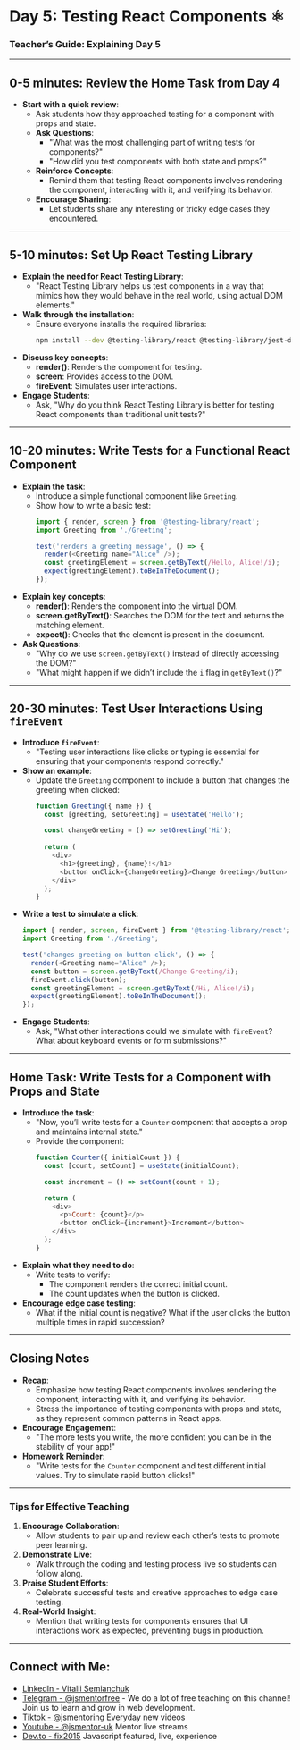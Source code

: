 # Day 5: Testing React Components ⚛️

### Teacher’s Guide: Explaining Day 5

---

## 0-5 minutes: Review the Home Task from Day 4
- **Start with a quick review**:
  - Ask students how they approached testing for a component with props and state.
  - **Ask Questions**:
    - "What was the most challenging part of writing tests for components?"
    - "How did you test components with both state and props?"
  - **Reinforce Concepts**:
    - Remind them that testing React components involves rendering the component, interacting with it, and verifying its behavior.
  - **Encourage Sharing**:
    - Let students share any interesting or tricky edge cases they encountered.

---

## 5-10 minutes: Set Up React Testing Library
- **Explain the need for React Testing Library**:
  - "React Testing Library helps us test components in a way that mimics how they would behave in the real world, using actual DOM elements."
- **Walk through the installation**:
  - Ensure everyone installs the required libraries:
    ```bash
    npm install --dev @testing-library/react @testing-library/jest-dom
    ```
- **Discuss key concepts**:
  - **render()**: Renders the component for testing.
  - **screen**: Provides access to the DOM.
  - **fireEvent**: Simulates user interactions.
- **Engage Students**:
  - Ask, "Why do you think React Testing Library is better for testing React components than traditional unit tests?"

---

## 10-20 minutes: Write Tests for a Functional React Component
- **Explain the task**:
  - Introduce a simple functional component like `Greeting`.
  - Show how to write a basic test:
    ```javascript
    import { render, screen } from '@testing-library/react';
    import Greeting from './Greeting';

    test('renders a greeting message', () => {
      render(<Greeting name="Alice" />);
      const greetingElement = screen.getByText(/Hello, Alice!/i);
      expect(greetingElement).toBeInTheDocument();
    });
    ```
- **Explain key concepts**:
  - **render()**: Renders the component into the virtual DOM.
  - **screen.getByText()**: Searches the DOM for the text and returns the matching element.
  - **expect()**: Checks that the element is present in the document.
- **Ask Questions**:
  - "Why do we use `screen.getByText()` instead of directly accessing the DOM?"
  - "What might happen if we didn’t include the `i` flag in `getByText()`?"

---

## 20-30 minutes: Test User Interactions Using `fireEvent`
- **Introduce `fireEvent`**:
  - "Testing user interactions like clicks or typing is essential for ensuring that your components respond correctly."
- **Show an example**:
  - Update the `Greeting` component to include a button that changes the greeting when clicked:
    ```javascript
    function Greeting({ name }) {
      const [greeting, setGreeting] = useState('Hello');

      const changeGreeting = () => setGreeting('Hi');
      
      return (
        <div>
          <h1>{greeting}, {name}!</h1>
          <button onClick={changeGreeting}>Change Greeting</button>
        </div>
      );
    }
    ```
- **Write a test to simulate a click**:
  ```javascript
  import { render, screen, fireEvent } from '@testing-library/react';
  import Greeting from './Greeting';

  test('changes greeting on button click', () => {
    render(<Greeting name="Alice" />);
    const button = screen.getByText(/Change Greeting/i);
    fireEvent.click(button);
    const greetingElement = screen.getByText(/Hi, Alice!/i);
    expect(greetingElement).toBeInTheDocument();
  });
  ```
- **Engage Students**:
  - Ask, "What other interactions could we simulate with `fireEvent`? What about keyboard events or form submissions?"

---

## Home Task: Write Tests for a Component with Props and State
- **Introduce the task**:
  - "Now, you’ll write tests for a `Counter` component that accepts a prop and maintains internal state."
  - Provide the component:
    ```javascript
    function Counter({ initialCount }) {
      const [count, setCount] = useState(initialCount);

      const increment = () => setCount(count + 1);

      return (
        <div>
          <p>Count: {count}</p>
          <button onClick={increment}>Increment</button>
        </div>
      );
    }
    ```
- **Explain what they need to do**:
  - Write tests to verify:
    - The component renders the correct initial count.
    - The count updates when the button is clicked.
- **Encourage edge case testing**:
  - What if the initial count is negative? What if the user clicks the button multiple times in rapid succession?

---

## Closing Notes
- **Recap**:
  - Emphasize how testing React components involves rendering the component, interacting with it, and verifying its behavior.
  - Stress the importance of testing components with props and state, as they represent common patterns in React apps.
- **Encourage Engagement**:
  - "The more tests you write, the more confident you can be in the stability of your app!"
- **Homework Reminder**:
  - "Write tests for the `Counter` component and test different initial values. Try to simulate rapid button clicks!"

---

### Tips for Effective Teaching
1. **Encourage Collaboration**:
   - Allow students to pair up and review each other’s tests to promote peer learning.
2. **Demonstrate Live**:
   - Walk through the coding and testing process live so students can follow along.
3. **Praise Student Efforts**:
   - Celebrate successful tests and creative approaches to edge case testing.
4. **Real-World Insight**:
   - Mention that writing tests for components ensures that UI interactions work as expected, preventing bugs in production.

---

## Connect with Me:
- [LinkedIn - Vitalii Semianchuk](https://www.linkedin.com/in/vitalii-semianchuk-9812a786/)  
- [Telegram - @jsmentorfree](https://t.me/jsmentorfree) - We do a lot of free teaching on this channel! Join us to learn and grow in web development.  
- [Tiktok - @jsmentoring](https://www.tiktok.com/@jsmentoring) Everyday new videos  
- [Youtube - @jsmentor-uk](https://www.youtube.com/@jsmentor-uk) Mentor live streams  
- [Dev.to - fix2015](https://dev.to/fix2015) Javascript featured, live, experience
